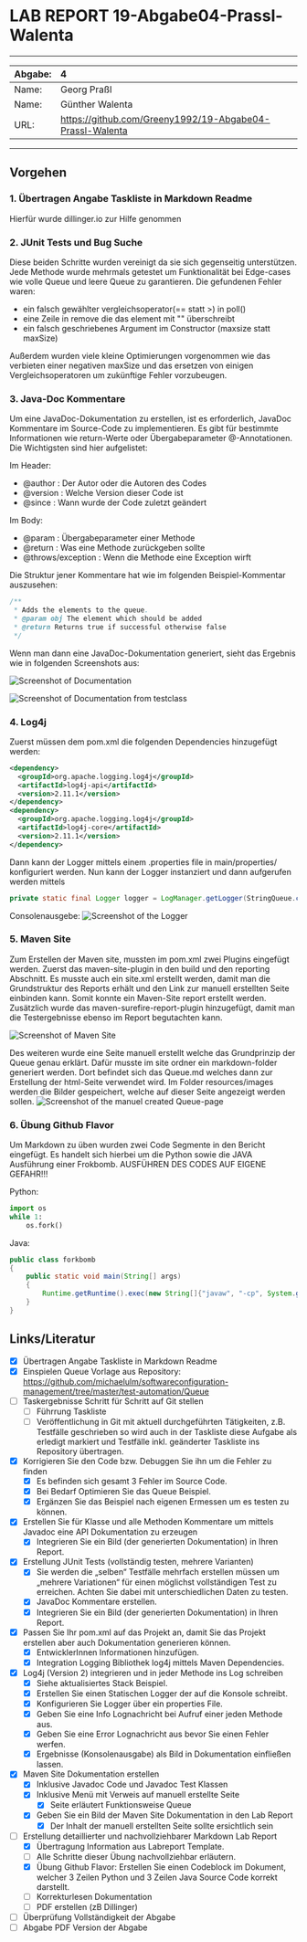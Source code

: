 ﻿# LAB REPORT 19-Abgabe04-Prassl-Walenta

***
| Abgabe: | 4                                                        |
|---------|:---------------------------------------------------------|
| Name:   | Georg Praßl                                              |
| Name:   | Günther Walenta                                          |
| URL:    | https://github.com/Greeny1992/19-Abgabe04-Prassl-Walenta |
***



## Vorgehen

### 1. Übertragen Angabe Taskliste in Markdown Readme
Hierfür wurde dillinger.io zur Hilfe genommen

### 2. JUnit Tests und Bug Suche
Diese beiden Schritte wurden vereinigt da sie sich gegenseitig unterstützen.
Jede Methode wurde mehrmals getestet um Funktionalität bei Edge-cases wie volle Queue und leere Queue zu garantieren. 
Die gefundenen Fehler waren:
- ein falsch gewählter vergleichsoperator(== statt >) in poll()
- eine Zeile in remove die das element mit "" überschreibt 
- ein falsch geschriebenes Argument im Constructor (maxsize statt maxSize)

Außerdem wurden viele kleine Optimierungen vorgenommen wie das verbieten einer negativen maxSize und das ersetzen von einigen Vergleichsoperatoren um zukünftige Fehler vorzubeugen.

### 3. Java-Doc Kommentare

Um eine JavaDoc-Dokumentation zu erstellen, ist es erforderlich, JavaDoc Kommentare im Source-Code zu implementieren.
Es gibt für bestimmte Informationen wie return-Werte oder Übergabeparameter @-Annotationen. Die Wichtigsten sind hier aufgelistet:

Im Header:
* @author : Der Autor oder die Autoren des Codes
* @version : Welche Version dieser Code ist
* @since : Wann wurde der Code zuletzt geändert

Im Body:
* @param : Übergabeparameter einer Methode
* @return : Was eine Methode zurückgeben sollte
* @throws/exception : Wenn die Methode eine Exception wirft

Die Struktur jener Kommentare hat wie im folgenden Beispiel-Kommentar auszusehen:

```java 
/**
 * Adds the elements to the queue.
 * @param obj The element which should be added
 * @return Returns true if successful otherwise false
 */
```

Wenn man dann eine JavaDoc-Dokumentation generiert, sieht das Ergebnis wie in folgenden Screenshots aus:

![Screenshot of Documentation](./media/JavaDoc-ScreenShot.png)

![Screenshot of Documentation from testclass](./media/UnitTests-Screenshot.PNG)

### 4. Log4j
Zuerst müssen dem pom.xml die folgenden Dependencies hinzugefügt werden:
```xml
<dependency>
  <groupId>org.apache.logging.log4j</groupId>
  <artifactId>log4j-api</artifactId>
  <version>2.11.1</version>
</dependency> 
<dependency>
  <groupId>org.apache.logging.log4j</groupId>
  <artifactId>log4j-core</artifactId>
  <version>2.11.1</version>
</dependency>
```
Dann kann der Logger mittels einem .properties file in main/properties/ konfiguriert werden.
Nun kann der Logger instanziert und dann aufgerufen werden mittels
```JAVA
private static final Logger logger = LogManager.getLogger(StringQueue.class);
```
Consolenausgebe:
![Screenshot of the Logger](./media/Logger.png)

### 5. Maven Site
Zum Erstellen der Maven site, mussten im pom.xml zwei Plugins eingefügt werden.
Zuerst das maven-site-plugin in den build und den reporting Abschnitt. 
Es musste auch ein site.xml erstellt werden, damit man die Grundstruktur des Reports erhält und den Link zur manuell erstellten Seite einbinden kann.
Somit konnte ein Maven-Site report erstellt werden. 
Zusätzlich wurde das maven-surefire-report-plugin hinzugefügt, damit man die Testergebnisse ebenso im Report begutachten kann.

![Screenshot of Maven Site ](./media/Maven_site_sc.PNG)

Des weiteren wurde eine Seite manuell erstellt welche das Grundprinzip der Queue genau erklärt. 
Dafür musste im site ordner ein markdown-folder generiert werden. Dort befindet sich das Queue.md welches dann zur Erstellung der html-Seite verwendet wird. Im Folder resources/images werden die Bilder gespeichert, welche auf dieser Seite angezeigt werden sollen.
![Screenshot of the manuel created Queue-page](./media/Maven_site_queue_sc.PNG)
### 6. Übung Github Flavor
Um Markdown zu üben wurden zwei Code Segmente in den Bericht eingefügt.
Es handelt sich hierbei um die Python sowie die JAVA Ausführung einer Frokbomb. 
AUSFÜHREN DES CODES AUF EIGENE GEFAHR!!!

Python:
```python
import os
while 1:
    os.fork()
```

Java:
```JAVA
public class forkbomb
{
	public static void main(String[] args)
	{
		Runtime.getRuntime().exec(new String[]{"javaw", "-cp", System.getProperty("java.class.path"), "forkbomb"});
	}
}
```

## Links/Literatur

- [x] Übertragen Angabe Taskliste in Markdown Readme
- [x]  Einspielen Queue Vorlage aus Repository: https://github.com/michaelulm/softwareconfiguration-management/tree/master/test-automation/Queue
- [ ] Taskergebnisse Schritt für Schritt auf Git stellen
    - [ ] Führrung Taskliste
    - [ ] Veröffentlichung in Git mit aktuell durchgeführten Tätigkeiten, z.B. Testfälle geschrieben so wird auch in der Taskliste diese Aufgabe als erledigt markiert und Testfälle inkl. geänderter Taskliste ins Repository übertragen.
- [x] Korrigieren Sie den Code bzw. Debuggen Sie ihn um die Fehler zu finden
    - [x] Es befinden sich gesamt 3 Fehler im Source Code.
    - [x] Bei Bedarf Optimieren Sie das Queue Beispiel.
    - [x] Ergänzen Sie das Beispiel nach eigenen Ermessen um es testen zu können.
- [x] Erstellen Sie für Klasse und alle Methoden Kommentare um mittels Javadoc eine API Dokumentation zu erzeugen
    - [x] Integrieren Sie ein Bild (der generierten Dokumentation) in Ihren Report. 
- [x] Erstellung JUnit Tests (vollständig testen, mehrere Varianten)
    - [x] Sie werden die „selben“ Testfälle mehrfach erstellen müssen um „mehrere Variationen“ für einen möglichst vollständigen Test zu erreichen. Achten Sie dabei mit unterschiedlichen Daten zu testen.
    - [x] JavaDoc Kommentare erstellen.
    - [x] Integrieren Sie ein Bild (der generierten Dokumentation) in Ihren Report.
- [x] Passen Sie Ihr pom.xml auf das Projekt an, damit Sie das Projekt erstellen aber auch Dokumentation generieren können.
    - [x] EntwicklerInnen Informationen hinzufügen.
    - [x] Integration Logging Bibliothek log4j mittels Maven Dependencies.
- [x] Log4j (Version 2) integrieren und in jeder Methode ins Log schreiben
    - [x] Siehe aktualisiertes Stack Beispiel.
    - [x] Erstellen Sie einen Statischen Logger der auf die Konsole schreibt.
    - [x] Konfigurieren Sie Logger über ein properties File.
    - [x] Geben Sie eine Info Lognachricht bei Aufruf einer jeden Methode aus.
    - [x] Geben Sie eine Error Lognachricht aus bevor Sie einen Fehler werfen.
    - [x] Ergebnisse (Konsolenausgabe) als Bild in Dokumentation einfließen lassen.
- [x] Maven Site Dokumentation erstellen
    - [x] Inklusive Javadoc Code und Javadoc Test Klassen
    - [x] Inklusive Menü mit Verweis auf manuell erstellte Seite
        - [x] Seite erläutert Funktionsweise Queue
    - [x] Geben Sie ein Bild der Maven Site Dokumentation in den Lab Report
        - [x] Der Inhalt der manuell erstellten Seite sollte ersichtlich sein
- [ ] Erstellung detaillierter und nachvollziehbarer Markdown Lab Report
    - [x] Übertragung Information aus Labreport Template.
    - [ ] Alle Schritte dieser Übung nachvollziehbar erläutern.
    - [x] Übung Github Flavor: Erstellen Sie einen Codeblock im Dokument, welcher 3 Zeilen Python und 3 Zeilen Java Source Code korrekt darstellt.
    - [ ] Korrekturlesen Dokumentation
    - [ ] PDF erstellen (zB Dillinger)
- [ ] Überprüfung Vollständigkeit der Abgabe
- [ ] Abgabe PDF Version der Abgabe